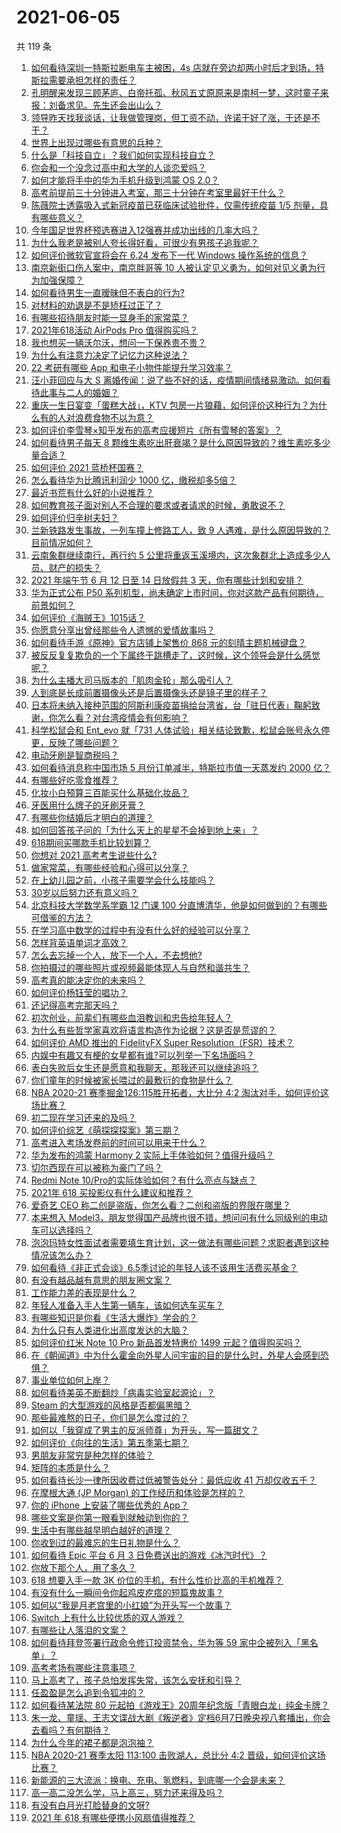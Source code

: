 # 2021-06-05

共 119 条

<!-- BEGIN -->
<!-- 最后更新时间 Sat Jun 05 2021 19:33:18 GMT+0800 (China Standard Time) -->

1. [如何看待深圳一特斯拉断电车主被困，4s
   店就在旁边却两小时后才到场，特斯拉需要承担怎样的责任？](https://www.zhihu.com/question/462688516)
2. [孔明醒来发现三顾茅庐、白帝托孤、秋风五丈原原来是南柯一梦，这时童子来报：刘备求见。先生还会出山么？](https://www.zhihu.com/question/335150446)
3. [领导昨天找我谈话，让我做管理岗，但工资不动，许诺干好了涨，干还是不干？](https://www.zhihu.com/question/456765880)
4. [世界上出现过哪些有意思的兵种？](https://www.zhihu.com/question/419256945)
5. [什么是「科技自立」？我们如何实现科技自立？](https://www.zhihu.com/question/458853728)
6. [你会和一个没念过高中和大学的人谈恋爱吗？](https://www.zhihu.com/question/462293257)
7. [如何才能将手中的华为手机升级到鸿蒙 OS 2.0？](https://www.zhihu.com/question/436295623)
8. [高考前提前三十分钟进入考室，那三十分钟在考室里最好干什么？](https://www.zhihu.com/question/438598661)
9. [陈薇院士透露吸入式新冠疫苗已获临床试验批件，仅需传统疫苗 1/5
   剂量，具有哪些意义？](https://www.zhihu.com/question/462998232)
10. [今年国足世界杯预选赛进入12强赛并成功出线的几率大吗？](https://www.zhihu.com/question/458794320)
11. [为什么我老是被别人夸长得好看，可很少有男孩子追我呢？](https://www.zhihu.com/question/319027663)
12. [如何评价微软官宣将会在 6.24 发布下一代 Windows
    操作系统的信息？](https://www.zhihu.com/question/462862074)
13. [南京新街口伤人案中，南京胖哥等 10
    人被认定见义勇为，如何对见义勇为行为加强保障？](https://www.zhihu.com/question/462770395)
14. [如何看待男生一直暧昧但不表白的行为?](https://www.zhihu.com/question/314211216)
15. [对材料的劝退是不是矫枉过正了？](https://www.zhihu.com/question/462787240)
16. [有哪些招待朋友时能一显身手的家常菜？](https://www.zhihu.com/question/28037354)
17. [2021年618活动 AirPods Pro 值得购买吗？](https://www.zhihu.com/question/462472612)
18. [我也想买一辆沃尔沃，想问一下保养贵不贵？](https://www.zhihu.com/question/450454067)
19. [为什么有注意力决定了记忆力这种说法？](https://www.zhihu.com/question/453067685)
20. [22 考研有哪些 App 和电子小物件能提升学习效率？](https://www.zhihu.com/question/462935512)
21. [汪小菲回应与大 S
    离婚传闻：说了些不好的话，疫情期间情绪易激动。如何看待此事与二人的婚姻？](https://www.zhihu.com/question/463252497)
22. [重庆一生日宴变「蛋糕大战」，KTV
    包房一片狼藉，如何评价这种行为？为什么有的人对浪费食物不以为意？](https://www.zhihu.com/question/463080691)
23. [如何评价李雪琴×知乎发布的高考应援短片《所有雪琴的答案》？](https://www.zhihu.com/question/463097533)
24. [如何看待男子每天 8
    颗维生素吃出肝衰竭？是什么原因导致的？维生素吃多少量合适？](https://www.zhihu.com/question/463004931)
25. [如何评价 2021 蓝桥杯国赛？](https://www.zhihu.com/question/463261567)
26. [怎么看待华为比腾讯利润少 1000 亿，缴税却多5倍？](https://www.zhihu.com/question/462746576)
27. [最近书荒有什么好的小说推荐？](https://www.zhihu.com/question/454175132)
28. [如何教育孩子面对别人不合理的要求或者请求的时候，勇敢说不？](https://www.zhihu.com/question/460662042)
29. [如何评价归辛树夫妇？](https://www.zhihu.com/question/296356537)
30. [兰新铁路发生事故，一列车撞上修路工人，致 9
    人遇难，是什么原因导致的？目前情况如何？](https://www.zhihu.com/question/463074526)
31. [云南象群继续南行，再行约 5
    公里将重返玉溪境内，这次象群北上造成多少人员、财产的损失？](https://www.zhihu.com/question/463102060)
32. [2021 年端午节 6 月 12 日至 14 日放假共 3
    天，你有哪些计划和安排？](https://www.zhihu.com/question/461518659)
33. [华为正式公布 P50
    系列机型，尚未确定上市时间，你对这款产品有何期待，前景如何？](https://www.zhihu.com/question/462823371)
34. [如何评价《海贼王》1015话？](https://www.zhihu.com/question/463011991)
35. [你愿意分享出曾经那些令人遗憾的爱情故事吗？](https://www.zhihu.com/question/461039473)
36. [如何看待手游《原神》官方店铺上架售价 868
    元的刻晴主题机械键盘？](https://www.zhihu.com/question/462000684)
37. [被反反复复欺负的一个下属终于跳槽走了，这时候，这个领导会是什么感觉呢？](https://www.zhihu.com/question/419717401)
38. [为什么主播大司马版本的「肌肉金轮」那么吸引人？](https://www.zhihu.com/question/461688762)
39. [人到底是长成前置摄像头还是后置摄像头还是镜子里的样子？](https://www.zhihu.com/question/66063294)
40. [日本将未纳入接种范围的阿斯利康疫苗捐给台湾省，台「驻日代表」鞠躬致谢，你怎么看？对台湾疫情会有何影响？](https://www.zhihu.com/question/463127339)
41. [科学松鼠会和 Ent_evo 就「731
    人体试验」相关结论致歉，松鼠会账号永久停更，反映了哪些问题？](https://www.zhihu.com/question/463111735)
42. [电动牙刷是智商税吗？](https://www.zhihu.com/question/60799591)
43. [如何看待消息称中国市场 5 月份订单减半，特斯拉市值一天蒸发约 2000
    亿？](https://www.zhihu.com/question/463066556)
44. [有哪些好吃零食推荐？](https://www.zhihu.com/question/453646089)
45. [化妆小白预算三百能买什么基础化妆品？](https://www.zhihu.com/question/454067236)
46. [牙医用什么牌子的牙刷牙膏？](https://www.zhihu.com/question/21064394)
47. [有哪些你结婚后才明白的道理？](https://www.zhihu.com/question/55230947)
48. [如何回答孩子问的「为什么天上的星星不会掉到地上来」？](https://www.zhihu.com/question/322273051)
49. [618期间买哪款手机比较划算？](https://www.zhihu.com/question/463120125)
50. [你想对 2021 高考考生说些什么?](https://www.zhihu.com/question/405718464)
51. [做家常菜，有哪些经验和心得可以分享？](https://www.zhihu.com/question/19760437)
52. [在上幼儿园之前，小孩子需要学会什么技能吗？](https://www.zhihu.com/question/419595992)
53. [30岁以后努力还有意义吗？](https://www.zhihu.com/question/461708777)
54. [北京科技大学数学系学霸 12 门课 100
    分直博清华，他是如何做到的？有哪些可借鉴的方法？](https://www.zhihu.com/question/463055855)
55. [在学习高中数学的过程中有没有什么好的经验可以分享？](https://www.zhihu.com/question/24681105)
56. [怎样背英语单词才高效？](https://www.zhihu.com/question/19580414)
57. [怎么去忘掉一个人，放下一个人，不去想他?](https://www.zhihu.com/question/460504759)
58. [你拍摄过的哪些照片或视频最能体现人与自然和谐共生？](https://www.zhihu.com/question/462030257)
59. [高考真的能决定你的未来吗？](https://www.zhihu.com/question/310160711)
60. [如何评价杨钰莹的唱功？](https://www.zhihu.com/question/23503608)
61. [还记得高考完那天吗？](https://www.zhihu.com/question/454037120)
62. [初次创业，前辈们有哪些血泪教训和忠告给年轻人？](https://www.zhihu.com/question/456798060)
63. [为什么有些哲学家喜欢将语言构造作为论据？这是否是荒谬的？](https://www.zhihu.com/question/456701631)
64. [如何评价 AMD 推出的 FidelityFX Super
    Resolution（FSR）技术？](https://www.zhihu.com/question/462609402)
65. [内娱中有趣又有梗的女星都有谁?可以列举一下名场面吗？](https://www.zhihu.com/question/462892733)
66. [表白失败后女生还是愿意和我聊天，那我还可以继续追吗？](https://www.zhihu.com/question/367730793)
67. [你们童年的时候被家长喂过的最敷衍的食物是什么？](https://www.zhihu.com/question/462844792)
68. [NBA 2020-21 赛季掘金126:115胜开拓者，大比分 4:2
    淘汰对手，如何评价这场比赛？](https://www.zhihu.com/question/463074725)
69. [初二现在学习还来的及吗？](https://www.zhihu.com/question/460694660)
70. [如何评价综艺《萌探探探案》第三期？](https://www.zhihu.com/question/462341726)
71. [高考进入考场发卷前的时间可以用来干什么？](https://www.zhihu.com/question/457299599)
72. [华为发布的鸿蒙 Harmony 2
    实际上手体验如何？值得升级吗？](https://www.zhihu.com/question/458633364)
73. [切尔西现在可以被称为豪门了吗？](https://www.zhihu.com/question/462620225)
74. [Redmi Note
    10/Pro的实际体验如何？有什么亮点与缺点？](https://www.zhihu.com/question/462609610)
75. [2021年 618 买投影仪有什么建议和推荐？](https://www.zhihu.com/question/458826447)
76. [爱奇艺 CEO 称二创是盗版，你怎么看？二创和盗版的界限在哪里？](https://www.zhihu.com/question/463058796)
77. [本来想入
    Model3，朋友觉得国产品牌也很不错，想问问有什么同级别的电动车可以选择吗？](https://www.zhihu.com/question/462935963)
78. [泡泡玛特女性面试者需要填生育计划，这一做法有哪些问题？求职者遇到这种情况该怎么办？](https://www.zhihu.com/question/463127265)
79. [如何看待《非正式会谈》6.5季讨论的年轻人该不该用生活费买基金？](https://www.zhihu.com/question/463164068)
80. [有没有越品越有意思的朋友圈文案？](https://www.zhihu.com/question/462758762)
81. [工作能力差的表现是什么？](https://www.zhihu.com/question/272082217)
82. [年轻人准备入手人生第一辆车，该如何选车买车？](https://www.zhihu.com/question/462934776)
83. [有哪些知识是你看《生活大爆炸》学会的？](https://www.zhihu.com/question/321167011)
84. [为什么只有人类进化出高度发达的大脑？](https://www.zhihu.com/question/20323967)
85. [如何评价红米 Note 10 Pro 新品首发特惠价 1499
    元起？值得购买吗？](https://www.zhihu.com/question/461503607)
86. [在《朝闻道》中为什么霍金向外星人问宇宙的目的是什么时，外星人会感到恐惧？](https://www.zhihu.com/question/307116324)
87. [事业单位如何上岸？](https://www.zhihu.com/question/345511835)
88. [如何看待美英不断翻炒「病毒实验室起源论」？](https://www.zhihu.com/question/462610953)
89. [Steam 的大型游戏的风格是否都偏黑暗？](https://www.zhihu.com/question/460129234)
90. [那些最难熬的日子，你们是怎么度过的？](https://www.zhihu.com/question/452944848)
91. [如何以「我穿成了男主的反派师尊」为开头，写一篇甜文？](https://www.zhihu.com/question/433065335)
92. [如何评价《向往的生活》第五季第七期？](https://www.zhihu.com/question/463123692)
93. [男朋友非常穷是种怎样的体验？](https://www.zhihu.com/question/26596095)
94. [矩阵的本质是什么？](https://www.zhihu.com/question/22047061)
95. [如何看待长沙一律所因收费过低被警告处分：最低应收 41
    万却仅收五千？](https://www.zhihu.com/question/462810614)
96. [在摩根大通 (JP Morgan) 的工作经历和体验是怎样的？](https://www.zhihu.com/question/22083941)
97. [你的 iPhone 上安装了哪些优秀的 App？](https://www.zhihu.com/question/20857355)
98. [哪些文案是你第一眼看到就触动到你的？](https://www.zhihu.com/question/454171964)
99. [生活中有哪些越早明白越好的道理？](https://www.zhihu.com/question/392680981)
100. [你收到过的最难忘的生日礼物是什么？](https://www.zhihu.com/question/23873759)
101. [如何看待 Epic 平台 6 月 3
     日免费送出的游戏《冰汽时代》？](https://www.zhihu.com/question/463021141)
102. [你放下那个人，用了多久？](https://www.zhihu.com/question/459105986)
103. [618 想要入手一款 3K
     价位的手机，有什么性价比高的手机推荐？](https://www.zhihu.com/question/458336036)
104. [有没有什么一瞬间令你起鸡皮疙瘩的短篇鬼故事？](https://www.zhihu.com/question/382949359)
105. [如何以“我是月老宫里的小红娘”为开头写一个故事？](https://www.zhihu.com/question/455142039)
106. [Switch 上有什么比较优质的双人游戏？](https://www.zhihu.com/question/283561191)
107. [有哪些让人落泪的文案？](https://www.zhihu.com/question/450182895)
108. [如何看待拜登签署行政命令修订投资禁令，华为等 59
     家中企被列入「黑名单」？](https://www.zhihu.com/question/463048861)
109. [高考考场有哪些注意事项？](https://www.zhihu.com/question/461629127)
110. [马上高考了，孩子总怕发挥失常，该怎么安抚和引导？](https://www.zhihu.com/question/462355606)
111. [任盈盈是怎么追到令狐冲的？](https://www.zhihu.com/question/462707077)
112. [如何看待某法院 80
     元起拍《游戏王》20周年纪念版「青眼白龙」纯金卡牌？](https://www.zhihu.com/question/462784002)
113. [朱一龙、童瑶、王志文谍战大剧《叛逆者》定档6月7日晚央视八套播出，你会去看吗？有何期待？](https://www.zhihu.com/question/462905368)
114. [为什么今年的裙子都是泡泡袖？](https://www.zhihu.com/question/397465205)
115. [NBA 2020-21 赛季太阳 113:100 击败湖人，总比分 4:2
     晋级，如何评价这场比赛？](https://www.zhihu.com/question/463061695)
116. [新能源的三大流派：换电、充电、氢燃料，到底哪一个会是未来？](https://www.zhihu.com/question/453005871)
117. [高一高二没怎么学，马上高三，努力还来得及吗？](https://www.zhihu.com/question/461313503)
118. [有没有白月光打脸替身的文呀?](https://www.zhihu.com/question/459071698)
119. [2021 年 618 有哪些便携小风扇值得推荐？](https://www.zhihu.com/question/460200651)

<!-- END -->
